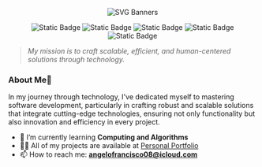<div align="center">
  
![SVG Banners](https://svg-banners.vercel.app/api?type=rainbow&text1=Ângelo%20Francisco%20🖖&width=800&height=100)

<div>
  
![Static Badge](https://img.shields.io/badge/Organization-%2387CEEB)
![Static Badge](https://img.shields.io/badge/Efficient%20communication-%23FFD700)
![Static Badge](https://img.shields.io/badge/Team%20work-%2300BFFF)
![Static Badge](https://img.shields.io/badge/Adaptability-%23FFA07A)
![Static Badge](https://img.shields.io/badge/Critical%20Thinking-%23FFA500%20)

</div>

</div>

> *My mission is to craft scalable, efficient, and human-centered solutions through technology.*<br>

<div align="left">

### About Me🫠

In my journey through technology, I've dedicated myself to mastering software development, particularly in crafting robust and scalable solutions that integrate cutting-edge technologies, ensuring not only functionality but also innovation and efficiency in every project.

- 🌱 I’m currently learning **Computing and Algorithms**
- 👨‍💻 All of my projects are available at [Personal Portfolio](https://angelo-francisco.vercel.app/)
- 📫 How to reach me: **angelofrancisco08@icloud.com**

</div>

